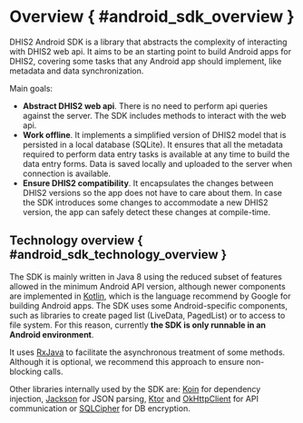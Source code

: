# Overview { #android_sdk_overview }

DHIS2 Android SDK is a library that abstracts the complexity of interacting with DHIS2 web api. It aims to be an starting point to build Android apps for DHIS2, covering some tasks that any Android app should implement, like metadata and data synchronization.

Main goals:

- **Abstract DHIS2 web api**. There is no need to perform api queries against the server. The SDK includes methods to interact with the web api.
- **Work offline**. It implements a simplified version of DHIS2 model that is persisted in a local database (SQLite). It ensures that all the metadata required to perform data entry tasks is available at any time to build the data entry forms. Data is saved locally and uploaded to the server when connection is available.
- **Ensure DHIS2 compatibility**. It encapsulates the changes between DHIS2 versions so the app does not have to care about them. In case the SDK introduces some changes to accommodate a new DHIS2 version, the app can safely detect these changes at compile-time.

## Technology overview { #android_sdk_technology_overview }

The SDK is mainly written in Java 8 using the reduced subset of features allowed in the minimum Android API version, although newer components are implemented in [Kotlin](https://kotlinlang.org/), which is the language recommend by Google for building Android apps. The SDK uses some Android-specific components, such as libraries to create paged list (LiveData, PagedList) or to access to file system. For this reason, currently **the SDK is only runnable in an Android environment**.

It uses [RxJava](https://github.com/ReactiveX/RxJava) to facilitate the asynchronous treatment of some methods. Although it is optional, we recommend this approach to ensure non-blocking calls.

Other libraries internally used by the SDK are: [Koin](https://insert-koin.io/) for dependency injection, [Jackson](https://github.com/FasterXML/jackson) for JSON parsing, [Ktor](https://github.com/ktorio/ktor) and [OkHttpClient](https://square.github.io/okhttp/) for API communication or [SQLCipher](https://www.zetetic.net/sqlcipher/) for DB encryption.
